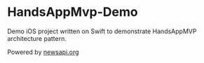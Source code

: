 # HandsAppMvp-Demo
Demo iOS project written on Swift to demonstrate HandsAppMVP architecture pattern.

Powered by [newsapi.org](newsapi.org)
